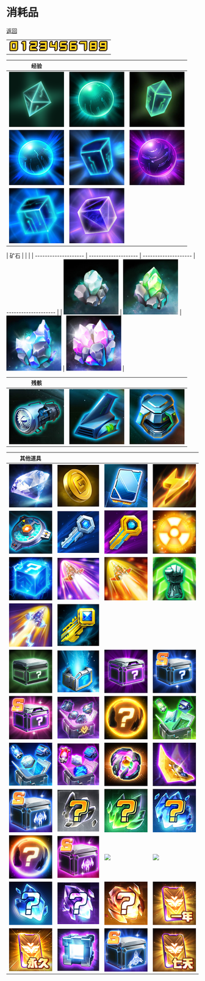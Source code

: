 # 消耗品

[返回](../)

|                           |
| ------------------------- |
| ![](./consumable-num.png) |

| 经验                   |                        |                        |
| ---------------------- | ---------------------- | ---------------------- |
| ![](./magicCube-1.jpg) | ![](./magicCube-2.jpg) | ![](./magicCube-3.jpg) |
| ![](./magicCube-4.jpg) | ![](./magicCube-5.jpg) | ![](./magicCube-6.jpg) |
| ![](./magicCube-7.jpg) | ![](./magicCube-8.jpg) |                        |

| 矿石                 |                      |                      |
| -------------------- | -------------------- | -------------------- | -------------------- |
| ![](./mineral-1.jpg) | ![](./mineral-2.jpg) | ![](./mineral-3.jpg) | ![](./mineral-4.jpg) |

| 残骸                  |                       |                       |
| --------------------- | --------------------- | --------------------- |
| ![](./wreckage-1.jpg) | ![](./wreckage-2.jpg) | ![](./wreckage-3.jpg) |

| 其他道具            |                     |                     |                     |
| ------------------- | ------------------- | ------------------- | ------------------- |
| ![](./prop-101.jpg) | ![](./prop-102.jpg) | ![](./prop-103.jpg) | ![](./prop-104.jpg) |
| ![](./prop-105.jpg) | ![](./prop-106.jpg) | ![](./prop-107.jpg) | ![](./prop-108.jpg) |
| ![](./prop-109.jpg) | ![](./prop-110.jpg) | ![](./prop-111.jpg) | ![](./prop-112.jpg) |
| ![](./prop-113.jpg) | ![](./prop-114.jpg) |                     |                     |
| ![](./prop-201.jpg) | ![](./prop-202.jpg) | ![](./prop-203.jpg) | ![](./prop-204.jpg) |
| ![](./prop-205.jpg) | ![](./prop-206.jpg) | ![](./prop-207.jpg) | ![](./prop-208.jpg) |
| ![](./prop-209.jpg) | ![](./prop-210.jpg) | ![](./prop-211.jpg) | ![](./prop-212.jpg) |
| ![](./prop-213.jpg) | ![](./prop-214.jpg) | ![](./prop-215.jpg) | ![](./prop-216.jpg) |
| ![](./prop-217.jpg) | ![](./prop-218.jpg) | ![](./prop-219.jpg) | ![](./prop-220.jpg) |
| ![](./prop-221.jpg) | ![](./prop-222.jpg) | ![](./prop-223.jpg) | ![](./prop-224.jpg) |
| ![](./prop-225.jpg) | ![](./prop-226.jpg) | ![](./prop-227.jpg) | ![](./prop-228.jpg) |
